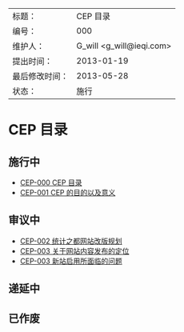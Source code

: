 <table>
    <tr>
        <td>标题：</td>
        <td>CEP 目录</td>
    </tr>
    <tr>
        <td>编号：</td>
        <td>000</td>
    </tr>
    <tr>
        <td>维护人：</td>
        <td>G_will &lt;g_will@ieqi.com&gt;</td>
    </tr>
    <tr>
        <td>提出时间：</td>
        <td> 2013-01-19 </td>
    </tr>
    <tr>
        <td>最后修改时间：</td>
        <td> 2013-05-28 </td>
    </tr>
    <tr>
        <td>状态：</td>
        <td>施行</td>
    </tr> 
</table>

# CEP 目录

## 施行中

* [CEP-000 CEP 目录](https://github.com/cosname/admin/blob/master/CEP/cep-000.md)
* [CEP-001 CEP 的目的以及意义](https://github.com/cosname/admin/blob/master/CEP/cep-001.md)

## 审议中

* [CEP-002 统计之都网站改版规划](https://github.com/cosname/admin/blob/master/CEP/cep-002.md)
* [CEP-003 关于网站内容发布的定位](https://github.com/cosname/admin/blob/master/CEP/cep-003.md)
* [CEP-003 新站启用所面临的问题](https://github.com/cosname/admin/blob/master/CEP/cep-004.md)

## 递延中

## 已作废

